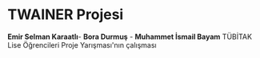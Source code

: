 # TWAINER Projesi
**Emir Selman Karaatlı**- **Bora Durmuş** - **Muhammet İsmail Bayam** TÜBİTAK Lise Öğrencileri Proje Yarışması'nın çalışması 